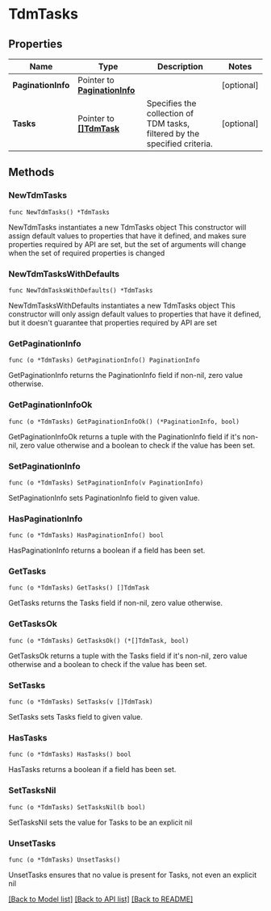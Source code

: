 # TdmTasks

## Properties

Name | Type | Description | Notes
------------ | ------------- | ------------- | -------------
**PaginationInfo** | Pointer to [**PaginationInfo**](PaginationInfo.md) |  | [optional] 
**Tasks** | Pointer to [**[]TdmTask**](TdmTask.md) | Specifies the collection of TDM tasks, filtered by the specified criteria. | [optional] 

## Methods

### NewTdmTasks

`func NewTdmTasks() *TdmTasks`

NewTdmTasks instantiates a new TdmTasks object
This constructor will assign default values to properties that have it defined,
and makes sure properties required by API are set, but the set of arguments
will change when the set of required properties is changed

### NewTdmTasksWithDefaults

`func NewTdmTasksWithDefaults() *TdmTasks`

NewTdmTasksWithDefaults instantiates a new TdmTasks object
This constructor will only assign default values to properties that have it defined,
but it doesn't guarantee that properties required by API are set

### GetPaginationInfo

`func (o *TdmTasks) GetPaginationInfo() PaginationInfo`

GetPaginationInfo returns the PaginationInfo field if non-nil, zero value otherwise.

### GetPaginationInfoOk

`func (o *TdmTasks) GetPaginationInfoOk() (*PaginationInfo, bool)`

GetPaginationInfoOk returns a tuple with the PaginationInfo field if it's non-nil, zero value otherwise
and a boolean to check if the value has been set.

### SetPaginationInfo

`func (o *TdmTasks) SetPaginationInfo(v PaginationInfo)`

SetPaginationInfo sets PaginationInfo field to given value.

### HasPaginationInfo

`func (o *TdmTasks) HasPaginationInfo() bool`

HasPaginationInfo returns a boolean if a field has been set.

### GetTasks

`func (o *TdmTasks) GetTasks() []TdmTask`

GetTasks returns the Tasks field if non-nil, zero value otherwise.

### GetTasksOk

`func (o *TdmTasks) GetTasksOk() (*[]TdmTask, bool)`

GetTasksOk returns a tuple with the Tasks field if it's non-nil, zero value otherwise
and a boolean to check if the value has been set.

### SetTasks

`func (o *TdmTasks) SetTasks(v []TdmTask)`

SetTasks sets Tasks field to given value.

### HasTasks

`func (o *TdmTasks) HasTasks() bool`

HasTasks returns a boolean if a field has been set.

### SetTasksNil

`func (o *TdmTasks) SetTasksNil(b bool)`

 SetTasksNil sets the value for Tasks to be an explicit nil

### UnsetTasks
`func (o *TdmTasks) UnsetTasks()`

UnsetTasks ensures that no value is present for Tasks, not even an explicit nil

[[Back to Model list]](../README.md#documentation-for-models) [[Back to API list]](../README.md#documentation-for-api-endpoints) [[Back to README]](../README.md)


